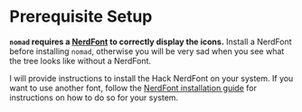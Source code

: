 # Prerequisite Setup

**`nomad` requires a [NerdFont][NerdFont] to correctly display the icons.** Install a NerdFont before installing `nomad`, otherwise you will be very sad when you see what the tree looks like without a NerdFont.

I will provide instructions to install the Hack NerdFont on your system. If you want to use another font, follow the [NerdFont installation guide][NerdFont Installation] for instructions on how to do so for your system.

[NerdFont]: https://www.nerdfonts.com/
[NerdFont Installation]: https://github.com/ryanoasis/nerd-fonts#font-installation
